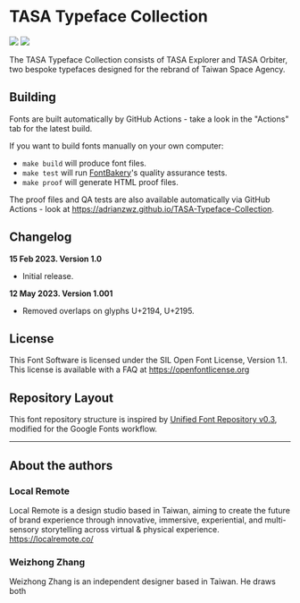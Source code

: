 # TASA Typeface Collection

[![][E-Fontbakery]](https://adrianzwz.github.io/TASA-Typeface-Collection/fontbakery/TASAExplorer-fontbakery-report.html)
[![][O-Fontbakery]](https://adrianzwz.github.io/TASA-Typeface-Collection/fontbakery/TASAExplorer-fontbakery-report.html)

[E-Fontbakery]: https://img.shields.io/endpoint?url=https%3A%2F%2Fraw.githubusercontent.com%2Fadrianzwz%2FTASA-Typeface-Collection%2Fgh-pages%2Fbadges%2FTASAExplorer%2Foverall.json&label=FontBakery%20QA%20(TASA%20Explorer)
[O-Fontbakery]: https://img.shields.io/endpoint?url=https%3A%2F%2Fraw.githubusercontent.com%2Fadrianzwz%2FTASA-Typeface-Collection%2Fgh-pages%2Fbadges%2FTASAExplorer%2Foverall.json&label=FontBakery%20QA%20(TASA%20Orbiter)

The TASA Typeface Collection consists of TASA Explorer and TASA Orbiter, two bespoke typefaces designed for the rebrand of Taiwan Space Agency.

<!-- ![Sample Image](documentation/image1.png)
![Sample Image](documentation/image2.png) -->

## Building

Fonts are built automatically by GitHub Actions - take a look in the "Actions" tab for the latest build.

If you want to build fonts manually on your own computer:

* `make build` will produce font files.
* `make test` will run [FontBakery](https://github.com/googlefonts/fontbakery)'s quality assurance tests.
* `make proof` will generate HTML proof files.

The proof files and QA tests are also available automatically via GitHub Actions - look at https://adrianzwz.github.io/TASA-Typeface-Collection.

## Changelog

**15 Feb 2023. Version 1.0**
- Initial release.

**12 May 2023. Version 1.001**
- Removed overlaps on glyphs U+2194, U+2195.

## License

This Font Software is licensed under the SIL Open Font License, Version 1.1.
This license is available with a FAQ at https://openfontlicense.org

## Repository Layout

This font repository structure is inspired by [Unified Font Repository v0.3](https://github.com/unified-font-repository/Unified-Font-Repository), modified for the Google Fonts workflow.

---

## About the authors

### Local Remote
Local Remote is a design studio based in Taiwan, aiming to create the future of brand experience through innovative, immersive, experiential, and multi-sensory storytelling across virtual & physical experience. <https://localremote.co/>

### Weizhong Zhang
Weizhong Zhang is an independent designer based in Taiwan. He draws both